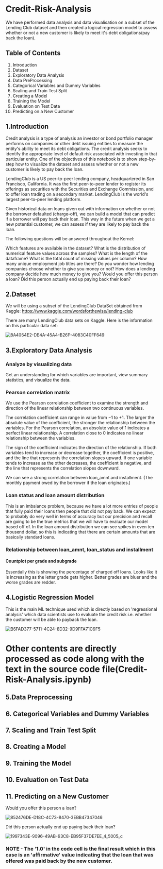 # Credit-Risk-Analysis
We have performed data analysis and data visualisation on a subset of the Lending Club dataset and then created a logical regression model to  assess whether or not a new customer is likely to meet it's debt obligations(pay back the loan).

## Table of Contents
1. Introduction
2. Dataset
3. Exploratory Data Analysis
4. Data PreProcessing
5. Categorical Variables and Dummy Variables
6. Scaling and Train Test Split
7. Creating a Model
8. Training the Model
9. Evaluation on Test Data
10. Predicting on a New Customer

## 1.Introduction
Credit analysis is a type of analysis an investor or bond portfolio manager performs on companies or other debt issuing entities to measure the entity's ability to meet its debt obligations. The credit analysis seeks to identify the appropriate level of default risk associated with investing in that particular entity.
One of the objectives of this notebook is to show step-by-step how to visualize the dataset and assess whether or not a new customer is likely to pay back the loan.

LendingClub is a US peer-to-peer lending company, headquartered in San Francisco, California. It was the first peer-to-peer lender to register its offerings as securities with the Securities and Exchange Commission, and to offer loan trading on a secondary market. LendingClub is the world's largest peer-to-peer lending platform.

Given historical data on loans given out with information on whether or not the borrower defaulted (charge-off), we can build a model that can predict if a borrower will pay back their loan. This way in the future when we get a new potential customer, we can assess if they are likely to pay back the loan.

The following questions will be answered throughout the Kernel:

Which features are available in the dataset?
What is the distribution of numerical feature values across the samples?
What is the length of the dataframe?
What is the total count of missing values per column?
How many unique employment job titles are there?
Do you wonder how lending companies choose whether to give you money or not?
How does a lending company decide how much money to give you?
Would you offer this person a loan?
Did this person actually end up paying back their loan?

## 2.Dataset

We will be using a subset of the LendingClub DataSet obtained from Kaggle: https://www.kaggle.com/wordsforthewise/lending-club

There are many LendingClub data sets on Kaggle. Here is the information on this particular data set:

![8A4054E2-DE4A-45A4-B26F-4083C40FF649](https://user-images.githubusercontent.com/92293353/138538643-ef9fb9c3-dd8d-4a78-a6df-4f89c739cdf2.jpeg)

## 3.Exploratory Data Analysis

### Analyze by visualizing data
Get an understanding for which variables are important, view summary statistics, and visualize the data.

### Pearson correlation matrix
We use the Pearson correlation coefficient to examine the strength and direction of the linear relationship between two continuous variables.

The correlation coefficient can range in value from −1 to +1. The larger the absolute value of the coefficient, the stronger the relationship between the variables. For the Pearson correlation, an absolute value of 1 indicates a perfect linear relationship. A correlation close to 0 indicates no linear relationship between the variables.

The sign of the coefficient indicates the direction of the relationship. If both variables tend to increase or decrease together, the coefficient is positive, and the line that represents the correlation slopes upward. If one variable tends to increase as the other decreases, the coefficient is negative, and the line that represents the correlation slopes downward.

We can see a strong correlation between loan_amnt and installment. (The monthly payment owed by the borrower if the loan originates.)

### Loan status and loan amount distribution
This is an imbalance problem, because we have a lot more entries of people that fully paid their loans then people that did not pay back.
We can expect to probably do very well in terms of accuracy but our precision and recall are going to be the true metrics that we will have to evaluate our model based off of.
In the loan amount distribution we can see spikes in even ten thousend dollar, so this is indicating that there are certain amounts that are basically standard loans.

### Relationship between loan_amnt, loan_status and installment

#### Countplot per grade and subgrade
Essentially this is showing the percentage of charged off loans.
Looks like it is increasing as the letter grade gets higher.
Better grades are bluer and the worse grades are redder.

## 4.Logistic Regression Model
This is the main ML technique used which is directly based on 'regressional analysis' which data scientists use to evaluate the credit risk i.e. whether the customer will be able to payback the loan.

![B6FAD377-5711-4C24-8D32-9D9FFA71C9F5](https://user-images.githubusercontent.com/92293353/138539787-30266bbe-8d04-4abd-939b-39cd662b0e40.jpeg)

# Other contents are directly processed as code along with the text in the source code file(Credit-Risk-Analysis.ipynb)

## 5.Data Preprocessing

## 6. Categorical Variables and Dummy Variables

## 7. Scaling and Train Test Split

## 8. Creating a Model

## 9. Training the Model

## 10. Evaluation on Test Data

## 11. Predicting on a New Customer
Would you offer this person a loan?

![852476DE-D18C-4C73-8470-3EBB47347046](https://user-images.githubusercontent.com/92293353/138539844-d374cc8c-08ec-47ee-b7c3-89c571a9cc6c.jpeg)

Did this person actually end up paying back their loan?

![1997343E-9096-49AB-93C8-EB95F37DE7EE_4_5005_c](https://user-images.githubusercontent.com/92293353/138539851-c78c847a-0036-408e-b922-16b023868716.jpeg)

### NOTE - The '1.0' in the code cell is the final result which in this case is an 'affirmative' value indicating that the loan that was offered was paid back by the new customer.
